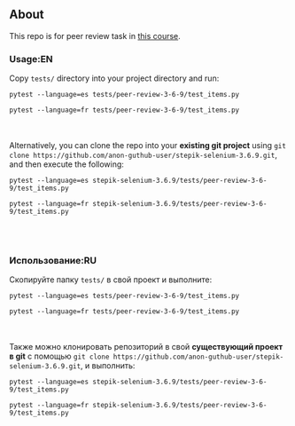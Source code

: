 ## About
This repo is for peer review task in [this course](https://stepik.org/course/575).

### Usage:EN
Copy `tests/` directory into your project directory and run:

`pytest --language=es tests/peer-review-3-6-9/test_items.py`

`pytest --language=fr tests/peer-review-3-6-9/test_items.py`

<br/><br/>
Alternatively, you can clone the repo into your **existing git project** using `git clone https://github.com/anon-guthub-user/stepik-selenium-3.6.9.git`, and then execute the following:

`pytest --language=es stepik-selenium-3.6.9/tests/peer-review-3-6-9/test_items.py`

`pytest --language=fr stepik-selenium-3.6.9/tests/peer-review-3-6-9/test_items.py`


<br/><br/>
### Использование:RU
Скопируйте папку `tests/` в свой проект и выполните:

`pytest --language=es tests/peer-review-3-6-9/test_items.py`

`pytest --language=fr tests/peer-review-3-6-9/test_items.py`

<br/><br/>
Также можно клонировать репозиторий в свой **существующий проект в git** с помощью `git clone https://github.com/anon-guthub-user/stepik-selenium-3.6.9.git`, и выполнить:

`pytest --language=es stepik-selenium-3.6.9/tests/peer-review-3-6-9/test_items.py`

`pytest --language=fr stepik-selenium-3.6.9/tests/peer-review-3-6-9/test_items.py`
